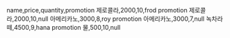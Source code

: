 name,price,quantity,promotion
제로콜라,2000,10,frod promotion
제로콜라,2000,10,null
아메리카노,3000,8,roy promotion
아메리카노,3000,7,null
녹차라떼,4500,9,hana promotion
물,500,10,null
